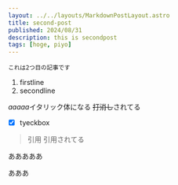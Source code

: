 ```yaml
---
layout: ../../layouts/MarkdownPostLayout.astro
title: second-post
published: 2024/08/31
description: this is secondpost
tags: [hoge, piyo]
---
```


`これは2つ目の記事です`
1. firstline
2. secondline

*aaaaa*イタリック体になる
~~打消し~~されてる

- [x] tyeckbox
> 引用
> 引用されてる


あああああ

あああ